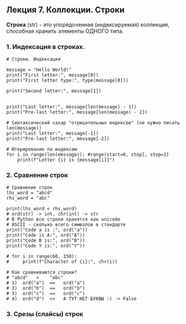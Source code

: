 ## Лекция 7. Коллекции. Строки

**Строка** (str) - это упорядоченная (индексируемая) коллекция, способная хранить элементы ОДНОГО типа.

### 1. Индексация в строках.
```
# Строки. Индексация

message = "Hello World!"
print("First letter:", message[0])
print("First letter type:", type(message[0]))

print("Second letter:", message[1])


print("Last letter:", message[len(message) - 1])
print("Pre-last letter:", message[len(message) - 2])

# Синтаксический сахар "отрицательных индексов" (не нужно писать len(message))
print("Last letter:", message[-1])
print("Pre-last letter:", message[-2])

# Итерирование по индексам
for i in range(len(message)): #range(start=0, stop[, step=1)
    print(f"Letter {i} is {message[i]}")
```

### 2. Сравнение строк
```
# Сравнение строк
lhs_word = "abcd"
rhs_word = "abc"

print(lhs_word < rhs_word)
# ord(str) -> int, chr(int) -> str
# В Python все строки хранятся как unicode
# ASCII - сколько всего символов в стандарте
print("Code a is :", ord("a"))
print("Code is A:", ord("A"))
print("Code B is:", ord("B"))
print("Code Y is:", ord("Y"))

# for i in range(60, 150):
#     print(f"Character of {i}:", chr(i))

# Как сравниваются строки?
# "abcd"   <    "abc"
# 1)  ord("a")  ==   ord("a")
# 2)  ord("b")  ==   ord("b") 
# 3)  ord("c")  ==   ord("c")
# 4)  ord("d")  >>   А ТУТ НЕТ БУКВЫ :) -> False
```

### 3. Срезы (слайсы) строк
```
```

